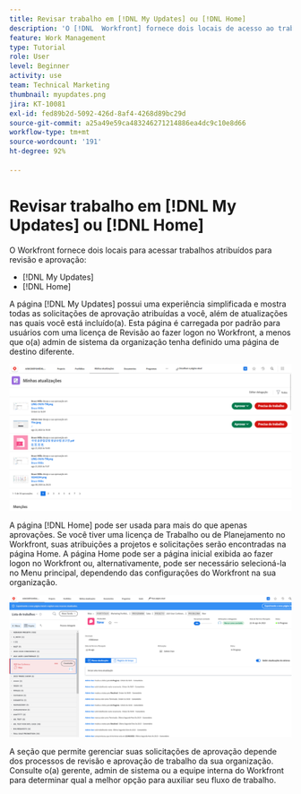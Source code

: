 ```yaml
---
title: Revisar trabalho em [!DNL My Updates] ou [!DNL Home]
description: 'O [!DNL  Workfront] fornece dois locais de acesso ao trabalho atribuído a você para revisão e aprovação - [!DNL My Updates] e [!DNL Home] '
feature: Work Management
type: Tutorial
role: User
level: Beginner
activity: use
team: Technical Marketing
thumbnail: myupdates.png
jira: KT-10081
exl-id: fed89b2d-5092-426d-8af4-4268d89bc29d
source-git-commit: a25a49e59ca483246271214886ea4dc9c10e8d66
workflow-type: tm+mt
source-wordcount: '191'
ht-degree: 92%

---
```


# Revisar trabalho em [!DNL My Updates] ou [!DNL Home]

O Workfront fornece dois locais para acessar trabalhos atribuídos para revisão e aprovação:

* [!DNL My Updates]
* [!DNL Home]

A página [!DNL My Updates] possui uma experiência simplificada e mostra todas as solicitações de aprovação atribuídas a você, além de atualizações nas quais você está incluído(a). Esta página é carregada por padrão para usuários com uma licença de Revisão ao fazer logon no Workfront, a menos que o(a) admin de sistema da organização tenha definido uma página de destino diferente.

![Uma imagem da página [!DNL My Updates]](assets/my-updates-overview.png)

A página [!DNL Home] pode ser usada para mais do que apenas aprovações. Se você tiver uma licença de Trabalho ou de Planejamento no Workfront, suas atribuições a projetos e solicitações serão encontradas na página Home. A página Home pode ser a página inicial exibida ao fazer logon no Workfront ou, alternativamente, pode ser necessário selecioná-la no Menu principal, dependendo das configurações do Workfront na sua organização.

![Uma imagem da página [!DNL Home]](assets/home-overview.png)

A seção que permite gerenciar suas solicitações de aprovação depende dos processos de revisão e aprovação de trabalho da sua organização. Consulte o(a) gerente, admin de sistema ou a equipe interna do Workfront para determinar qual a melhor opção para auxiliar seu fluxo de trabalho.
